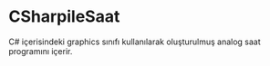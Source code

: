 # CSharpileSaat
C# içerisindeki graphics sınıfı kullanılarak oluşturulmuş analog saat programını içerir.
